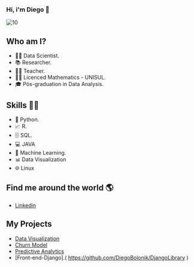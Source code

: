 ### Hi, i'm Diego 👋
![10](https://user-images.githubusercontent.com/79227339/150042533-28a41fd5-52b2-40de-bb05-af542f412720.jpg)



## Who am I? 

* 👩‍💻 Data Scientist.
* 📚 Researcher.
* 👩‍🏫 Teacher.
* 👩‍🎓 Licenced Mathematics - UNISUL.
* 🎓 Pós-graduation in Data Analysis.

## Skills 👩‍💻

* 🐍 Python.
* 📈 R.
* 🗄 SQL.
* 💻 JAVA
* 🔮 Machine Learning. 
* 📊 Data Visualization
* 🌐 Linux 

## Find me around the world :earth_americas:

*  [Linkedin]( https://www.linkedin.com/in/diego-de-morais-350a6a206/ )

## My Projects

* [Data Visualization]( https://github.com/DiegoBolonik/VisualizacaoDeDados ) 
* [Churn Model]( https://github.com/DiegoBolonik/ChurnModel )
* [Predictive Analytics]( https://github.com/DiegoBolonik/AnalisePreditiva )
* [Front-end-Django].( https://github.com/DiegoBolonik/DjangoLibrary )

